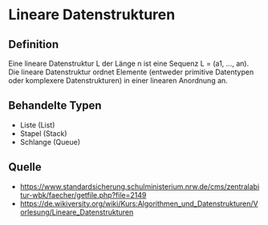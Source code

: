 # Lineare Datenstrukturen
## Definition
Eine lineare Datenstruktur L der Länge n ist eine Sequenz L = (a1, ..., an). Die lineare Datenstruktur ordnet Elemente (entweder primitive Datentypen oder komplexere Datenstrukturen) in einer linearen Anordnung an.

## Behandelte Typen
- Liste (List)
- Stapel (Stack)
- Schlange (Queue)

## Quelle
- https://www.standardsicherung.schulministerium.nrw.de/cms/zentralabitur-wbk/faecher/getfile.php?file=2149 
- https://de.wikiversity.org/wiki/Kurs:Algorithmen_und_Datenstrukturen/Vorlesung/Lineare_Datenstrukturen
